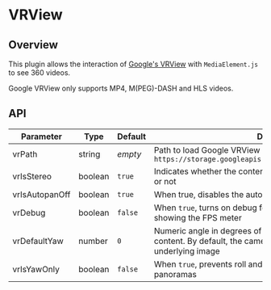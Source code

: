 # VRView

## Overview

This plugin allows the interaction of [Google's VRView](https://developers.google.com/vr/concepts/vrview-web) with `MediaElement.js` to see 360 videos.

Google VRView only supports MP4, M(PEG)-DASH and HLS videos.

## API

Parameter | Type | Default | Description
------ | --------- | ------- | --------
vrPath | string | _empty_ | Path to load Google VRView library; by default, it will try to load `https://storage.googleapis.com/vrview/2.0/build/vrview.min.js`
vrIsStereo | boolean | `true` | Indicates whether the content at the image or video URL is stereo or not
vrIsAutopanOff | boolean | `true` | When true, disables the autopan introduction on desktop
vrDebug | boolean | `false` |  When `true`, turns on debug features like rendering hotspots ad showing the FPS meter
vrDefaultYaw | number | `0` | Numeric angle in degrees of the initial heading for the 360° content. By default, the camera points at the center of the underlying image
vrIsYawOnly | boolean | `false` | When `true`, prevents roll and pitch. This is intended for stereo panoramas